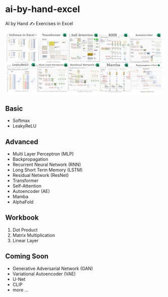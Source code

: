# ai-by-hand-excel

AI by Hand ✍️ Exercises in Excel

![](gallery.png)

## Basic
* Softmax
* LeakyReLU

## Advanced
* Multi Layer Perceptron (MLP)
* Backpropagation
* Recurrent Neural Network (RNN)
* Long Short Term Memory (LSTM)
* Residual Network (ResNet)
* Transformer
* Self-Attention
* Autoencoder (AE)
* Mamba
* AlphaFold

## Workbook
1. Dot Product
2. Matrix Multiplication
3. Linear Layer

## Coming Soon
* Generative Adversarial Network (GAN)
* Variational Autoencoder (VAE)
* U-Net
* CLIP
* more ...
